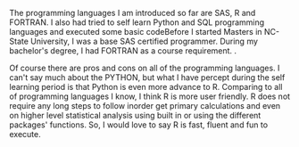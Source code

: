 The programming languages I am introduced so far are SAS, R  and FORTRAN. I also had tried to self learn Python and SQL programming languages and executed some basic codeBefore I started Masters in NC-State University, I was a base SAS certified programmer. During my bachelor's degree, I had FORTRAN as a course requirement. .

Of course there are pros and cons on all of the programming languages.  I can't say much about the PYTHON, but what I have percept during the self learning period is that Python is even more advance to R. Comparing to all of programming languages I know, I think R is more user friendly. R does not require any long steps to follow inorder get primary calculations and even on higher level statistical analysis using built in  or using the different packages' functions. So, I would love to say R is fast, fluent and fun to execute.
